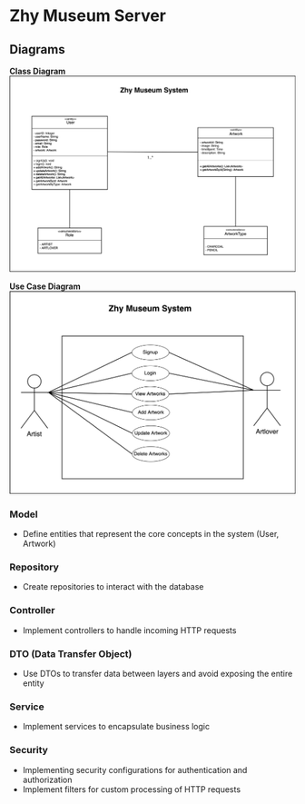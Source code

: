 # Zhy Museum Server

## Diagrams
**Class Diagram**
![Class Diagram*](https://github.com/ZainabHY/Zhy-Museum-Server/blob/main/Museum-%20class%20UML.png) 

**Use Case Diagram**
![Use Case Diagram](https://github.com/ZainabHY/Zhy-Museum-Server/blob/main/Museum%20-%20Use%20Case.png) 


### Model
* Define entities that represent the core concepts in the system (User, Artwork)

### Repository
* Create repositories to interact with the database

### Controller
* Implement controllers to handle incoming HTTP requests

### DTO (Data Transfer Object)
* Use DTOs to transfer data between layers and avoid exposing the entire entity

### Service
* Implement services to encapsulate business logic

### Security
* Implementing security configurations for authentication and authorization
* Implement filters for custom processing of HTTP requests
